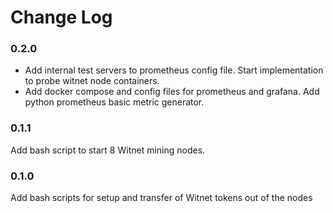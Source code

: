 # Change Log

### 0.2.0
 - Add internal test servers to prometheus config file. Start implementation to probe witnet node containers.
 - Add docker compose and config files for prometheus and grafana. Add python prometheus basic metric generator.
 
### 0.1.1
Add bash script to start 8 Witnet mining nodes.

### 0.1.0
Add bash scripts for setup and transfer of Witnet tokens out of the nodes
